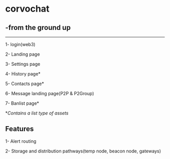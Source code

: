 # corvochat 
## -from the ground up
----------------

1- login(web3)

2- Landing page

3- Settings page

4- History page*

5- Contacts page*

6- Message landing page(P2P & P2Group)

7- Banlist page*


**Contains a list type of assets*


## Features
1- Alert routing

2- Storage and distribution pathways(temp node, beacon node, gateways)

